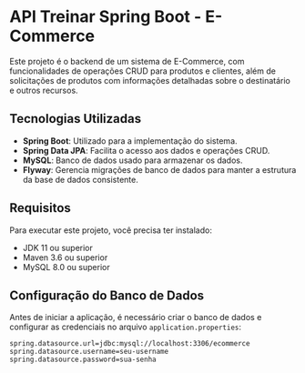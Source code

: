 # API Treinar Spring Boot - E-Commerce

Este projeto é o backend de um sistema de E-Commerce, com funcionalidades de operações CRUD para produtos e clientes, além de solicitações de produtos com informações detalhadas sobre o destinatário e outros recursos.

## Tecnologias Utilizadas

- **Spring Boot**: Utilizado para a implementação do sistema.
- **Spring Data JPA**: Facilita o acesso aos dados e operações CRUD.
- **MySQL**: Banco de dados usado para armazenar os dados.
- **Flyway**: Gerencia migrações de banco de dados para manter a estrutura da base de dados consistente.

## Requisitos

Para executar este projeto, você precisa ter instalado:

- JDK 11 ou superior
- Maven 3.6 ou superior
- MySQL 8.0 ou superior

## Configuração do Banco de Dados

Antes de iniciar a aplicação, é necessário criar o banco de dados e configurar as credenciais no arquivo `application.properties`:

```properties
spring.datasource.url=jdbc:mysql://localhost:3306/ecommerce
spring.datasource.username=seu-username
spring.datasource.password=sua-senha
